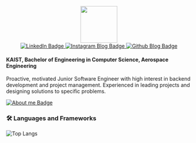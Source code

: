 <div id="header" align="center">
  <img src="https://media.giphy.com/media/CAIgh8LKFbIciGx5Qe/giphy.gif" width="100"/>
  <div id="badges">
    <a href="https://www.linkedin.com/in/kyungho-byoun-49b262240/">
      <img src="https://img.shields.io/badge/LinkedIn-blue?style=for-the-badge&logo=linkedin&logoColor=white" alt="LinkedIn Badge"/>
    </a>
    <a href="https://www.instagram.com/kyungho_byoun/">
      <img src="https://img.shields.io/badge/instagram-red?style=for-the-badge&logo=instagram&logoColor=white" alt="Instagram Blog Badge"/>
    </a>
    <a href="https://kyunghobyoun.com">
      <img src="https://img.shields.io/badge/Blog-grey?style=for-the-badge&logo=github&logoColor=white" alt="Github Blog Badge"/>
    </a>
  </div>
  <img src="https://komarev.com/ghpvc/?username=byunk&style=flat-square&color=blue" alt=""/>
</div>

#### KAIST, Bachelor of Engineering in Computer Science, Aerospace Engineering

Proactive, motivated Junior Software Engineer with high interest in backend development and project management. Experienced in leading projects and designing solutions to specific problems.

<a href="https://kyunghobyoun.com">
  <img src="https://img.shields.io/badge/About me-blueviolet?style=for-the-badge" alt="About me Badge"/>
</a>

### :hammer_and_wrench: Languages and Frameworks

![Top Langs](https://github-readme-stats.vercel.app/api/top-langs/?username=Byunk&theme=vision-friendly-dark)

<!-- ![Byunk's LeetCode stats](https://stats.justsong.cn/api/leetcode/?username=clearman001&theme=dark)
![Byunk's solved.ac stats](https://github-readme-solvedac.hyp3rflow.vercel.app/api/?handle=clearman001) -->


<!-- ![Byunk's solved.ac stats](https://github-readme-solvedac.hyp3rflow.vercel.app/api/?handle=clearman001) -->


<!--
**Byunk/Byunk** is a ✨ _special_ ✨ repository because its `README.md` (this file) appears on your GitHub profile.

Here are some ideas to get you started:

- 🔭 I’m currently working on ...
- 🌱 I’m currently learning ...
- 👯 I’m looking to collaborate on ...
- 🤔 I’m looking for help with ...
- 💬 Ask me about ...
- 📫 How to reach me: ...
- 😄 Pronouns: ...
- ⚡ Fun fact: ...
-->
